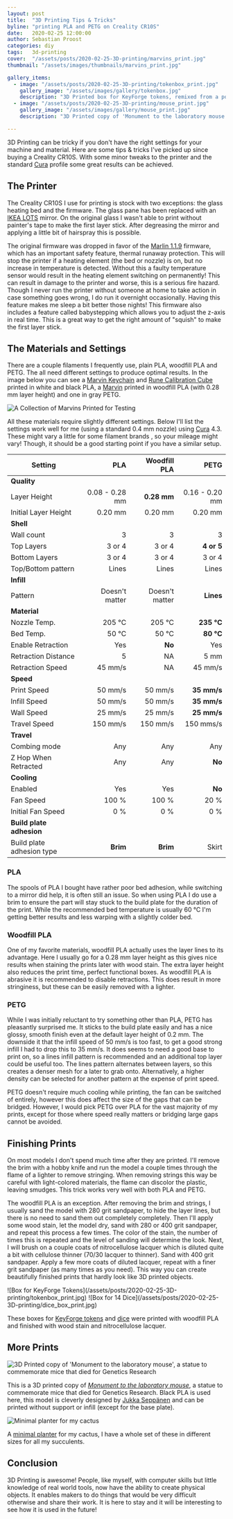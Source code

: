 ```yaml
---
layout: post
title:  "3D Printing Tips & Tricks"
byline: "printing PLA and PETG on Creality CR10S"
date:   2020-02-25 12:00:00
author: Sebastian Proost
categories: diy
tags:	3d-printing
cover:  "/assets/posts/2020-02-25-3D-printing/marvins_print.jpg"
thumbnail: "/assets/images/thumbnails/marvins_print.jpg"

gallery_items:
  - image: "/assets/posts/2020-02-25-3D-printing/tokenbox_print.jpg"
    gallery_image: "/assets/images/gallery/tokenbox.jpg"
    description: "3D Printed box for KeyForge tokens, remixed from a popular dice box design on Thingiverse."
  - image: "/assets/posts/2020-02-25-3D-printing/mouse_print.jpg"
    gallery_image: "/assets/images/gallery/mouse_print.jpg"
    description: "3D Printed copy of 'Monument to the laboratory mouse', a statue to commemorate mice that died for Genetics Research."

---
```


3D Printing can be tricky if you don't have the right settings for your machine and material. Here are
some tips & tricks I've picked up since buying a Creality CR10S. With some minor tweaks to the printer and the standard
[Cura] profile some great results can be achieved. 

## The Printer

The Creality CR10S I use for printing is stock with two exceptions: the glass heating bed and the firmware. The glass pane
has been replaced with an [IKEA LOTS] mirror. On the original glass I wasn't able to print without painter's tape
to make the first layer stick. After degreasing the mirror and applying a little bit of hairspray this is possible.

The original firmware was dropped in favor of the [Marlin 1.1.9] firmware,
which has an important safety feature, thermal runaway protection. This will stop the printer if a heating element (the 
bed or nozzle) is on, but no increase in temperature is detected. Without this a faulty temperature sensor would result 
in the heating element switching on permanently! This can result in damage to the printer and worse, this is a serious fire 
hazard. Though I never run the printer without someone at home to take action in case something goes wrong, I do run it 
overnight occasionally. Having this feature makes me sleep a bit better those nights! This firmware also includes a
feature called babystepping which allows you to adjust the z-axis in real time. This is a great way to get the right
amount of "squish" to make the first layer stick.



## The Materials and Settings

There are a couple filaments I frequently use, plain PLA, woodfill PLA and PETG. The all need different settings to
produce optimal results. In the image below you can see a [Marvin Keychain] and [Rune Calibration Cube] printed in
white and black PLA, a [Marvin] printed in woodfill PLA (with 0.28 mm layer height) and one in gray PETG. 

![A Collection of Marvins Printed for Testing](/assets/posts/2020-02-25-3D-printing/marvins_print.jpg)

All these materials require slightly different settings. Below I'll list the settings work well for me (using
a standard 0.4 mm nozzle) using [Cura] 4.3. These might vary a little for some filament brands , so your mileage
might vary! Though, it should be a good starting point if you have a similar setup.


| Setting              | PLA            | Woodfill PLA    | PETG           |
|----------------------|---------------:|----------------:|---------------:|
| **Quality**          |                |                 |                |
| Layer Height         | 0.08 - 0.28 mm | **0.28 mm**     | 0.16 - 0.20 mm |
| Initial Layer Height | 0.20 mm        | 0.20 mm         | 0.20 mm        |
| **Shell**            |                |                 |                |
| Wall count           | 3              | 3               | 3              |
| Top Layers           | 3 or 4         | 3 or 4          | **4 or 5**     |
| Bottom Layers        | 3 or 4         | 3 or 4          | 3 or 4         |
| Top/Bottom pattern   | Lines          | Lines           | Lines          |
| **Infill**           |                |                 |                |
| Pattern              | Doesn't matter | Doesn't matter  | **Lines**      |
| **Material**         |                |                 |                |
| Nozzle Temp.         | 205 °C         | 205 °C          | **235 °C**     |
| Bed Temp.            | 50 °C          | 50 °C           | **80 °C**      |
| Enable Retraction    | Yes            | **No**          | Yes            |
| Retraction Distance  | 5              | NA              | 5 mm           |
| Retraction Speed     | 45 mm/s        | NA              | 45 mm/s        |
| **Speed**            |                |                 |                |
| Print Speed          | 50 mm/s        | 50 mm/s         | **35 mm/s**    |
| Infill Speed         | 50 mm/s        | 50 mm/s         | **35 mm/s**    |
| Wall Speed           | 25 mm/s        | 25 mm/s         | **25 mm/s**    |
| Travel Speed         | 150 mm/s       | 150 mm/s        | 150 mms/s      |
| **Travel**           |                |                 |                |
| Combing mode         | Any            | Any             | Any            |
| Z Hop When Retracted | Any            | Any             | **No**         |
| **Cooling**          |                |                 |                |
| Enabled              | Yes            | Yes             | **No**         |
| Fan Speed            | 100 %          | 100 %           | 20 %           |
| Initial Fan Speed    | 0 %            | 0 %             | 0 %            |
| **Build plate adhesion**   |          |                 |                |
| Build plate adhesion type  | **Brim** | **Brim**        | Skirt          |


### PLA

The spools of PLA I bought have rather poor bed adhesion, while switching to a mirror did help, it is often still an
issue. So when using PLA I do use a brim to ensure the part will stay stuck to the build plate for the duration of the
print. While the recommended bed temperature is usually 60 °C I'm getting better results and less warping with a 
slightly colder bed.

### Woodfill PLA

One of my favorite materials, woodfill PLA actually uses the layer lines to its advantage. Here I usually go for a 0.28 mm 
layer height as this gives nice results when staining the prints later with wood stain. The extra layer height also 
reduces the print time, perfect functional boxes. As woodfill PLA is abrasive it is recommended to
disable retractions. This does result in more stringiness, but these can be easily removed with a lighter.

### PETG

While I was initially reluctant to try something other than PLA, PETG has pleasantly surprised me. It sticks to the
build plate easily and has a nice glossy, smooth finish even at the default layer height of 0.2 mm. The downside it that
the infill speed of 50 mm/s is too fast, to get a good strong infill I had to drop this to 35 mm/s. It does seems to
need a good base to print on, so a lines infill pattern is recommended and an additional top layer could be useful too.
The lines pattern alternates between layers, so this creates a denser mesh for a later to grab onto. Alternatively, a
higher density can be selected for another pattern at the expense of print speed.

PETG doesn't require much cooling while printing, the fan can be switched of entirely, however this does affect the 
size of the gaps that can be bridged. However, I would pick PETG over PLA for the vast majority of my prints, except
for those where speed really matters or bridging large gaps cannot be avoided. 


## Finishing Prints

On most models I don't spend much time after they are printed. I'll remove the brim with a hobby knife and run the model a couple
times through the flame of a lighter to remove stringing. When removing strings this way be careful with light-colored materials,
the flame can discolor the plastic, leaving smudges. This trick works very well with both PLA and PETG.

The woodfill PLA is an exception. After removing the brim and strings, I usually sand the model with 280 grit 
sandpaper, to hide the layer lines, but there is no need to sand them out completely completely. Then I'll apply some 
wood stain, let the model dry, sand with 280 or 400 grit sandpaper, and repeat this process a few times. The color of 
the stain, the number of times this is repeated and the level of sanding will determine the look. Next, I will brush on 
a couple coats of nitrocellulose lacquer which is diluted quite a bit with cellulose thinner (70/30 lacquer to thinner).
Sand with 400 grit sandpaper. Apply a few more coats of diluted lacquer, repeat with a finer grit sandpaper (as many 
times as you need). This way you can create beautifully finished prints that hardly look like 3D printed objects.

<div class="gallery-2-col" markdown="1">
![Box for KeyForge Tokens](/assets/posts/2020-02-25-3D-printing/tokenbox_print.jpg)
![Box for 14 Dice](/assets/posts/2020-02-25-3D-printing/dice_box_print.jpg)
</div>

These boxes for [KeyForge tokens] and [dice] were printed with woodfill PLA and finished with wood stain and 
nitrocellulose lacquer.

## More Prints


![3D Printed copy of 'Monument to the laboratory mouse', a statue to commemorate mice that died for Genetics Research](/assets/posts/2020-02-25-3D-printing/mouse_print.jpg)

This is a 3D printed copy of *[Monument to the laboratory mouse]*, a statue to commemorate mice that died for Genetics 
Research. Black PLA is used here, this model is cleverly designed by [Jukka Seppänen] and can be printed without support or 
infill (except for the base plate).

![Minimal planter for my cactus](/assets/posts/2020-02-25-3D-printing/planter_print.jpg)

A [minimal planter] for my cactus, I have a whole set of these in different sizes for all my succulents.

## Conclusion

3D Printing is awesome! People, like myself, with computer skills but little knowledge of real world tools, now have the
ability to create physical objects. It enables makers to do things that would be very difficult otherwise and share 
their work. It is here to stay and it will be interesting to see how it is used in the future!


[IKEA LOTS]: https://www.ikea.com/gb/en/p/lots-mirror-39151700/
[Marlin 1.1.9]: https://marlinfw.org/
[Rune Calibration Cube]: https://www.thingiverse.com/thing:3204740
[Benchy]: https://www.thingiverse.com/thing:763622
[Marvin Keychain]: https://www.thingiverse.com/thing:215703
[Marvin]: https://www.thingiverse.com/thing:716077 
[KeyForge tokens]: https://www.thingiverse.com/thing:3353714
[dice]: https://cad.onshape.com/documents/d51390908518dae3537d30cb/v/5795621a4955a186f8259639/e/c5e3987990b6848a5d2c0405
[Monument to the laboratory mouse]: https://en.wikipedia.org/wiki/Monument_to_the_laboratory_mouse
[Cura]: https://ultimaker.com/software/ultimaker-cura
[Jukka Seppänen]:https://www.myminifactory.com/object/3d-print-laboratory-mouse-89024
[minimal planter]:https://www.thingiverse.com/thing:2999036
